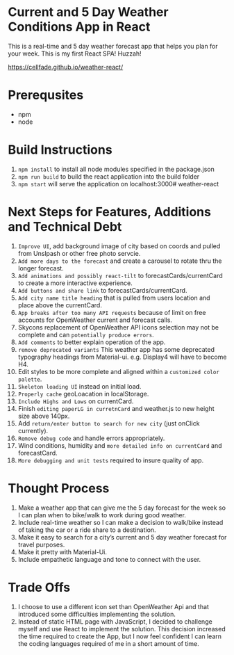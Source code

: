 

# Current and 5 Day Weather Conditions App in React

This is a real-time and 5 day weather forecast app that helps you plan for your week.
This is my first React SPA! Huzzah!

https://cellfade.github.io/weather-react/

# Prerequsites
* npm 
* node

# Build Instructions
1. `npm install` to install all node modules specified in the package.json
2. `npm run build` to build the react application into the build folder
3. `npm start` will serve the application on localhost:3000# weather-react

# Next Steps for Features, Additions and Technical Debt
1. `Improve UI`, add background image of city based on coords and pulled from Unslpash or other free photo servcie.
2. `Add more days to the forecast` and create a carousel to rotate thru the longer forecast.
3. `Add animations and possibly react-tilt` to forecastCards/currentCard to create a more interactive experience.
4. `Add buttons and share link` to forecastCards/currentCard.  
5. `Add city name title heading` that is pulled from users location and place above the currentCard.
6. `App breaks after too many API requests` because of limit on free accounts for OpenWeather current and forecast calls.
7. Skycons replacement of OpenWeather API icons selection may not be complete and can `potentially produce errors`.
8. `Add comments` to better explain operation of the app.
9. `remove deprecated variants` This weather app has some deprecated typography headings from Material-ui. e.g. Display4 will have to become H4.
10. Edit styles to be more complete and aligned within a `customized color palette`.
11. `Skeleton loading UI` instead on initial load.
12. `Properly cache` geoLoacation in localStorage.
13. `Include Highs and Lows` on currentCard.
14. Finish `editing paperLG in curretnCard` and weather.js to new height size above 140px.
15. Add `return/enter button to search for new city` (just onClick currently).
16. `Remove debug code` and handle errors appropriately.
17. Wind conditions, humidity and `more detailed info on currentCard` and forecastCard.
18. `More debugging and unit tests` required to insure quality of app.

# Thought Process
1. Make a weather app that can give me the 5 day forecast for the week so I can plan when to bike/walk to work during good weather.
2. Include real-time weather so I can make a decision to walk/bike instead of taking the car or a ride share to a destination.
3. Make it easy to search for a city’s current and 5 day weather forecast for travel purposes.
4. Make it pretty with Material-Ui.
5. Include empathetic language and tone to connect with the user.

# Trade Offs
1. I choose to use a different icon set than OpenWeather Api and that introduced some difficulties implementing the solution.
2. Instead of static HTML page with JavaScript, I decided to challenge myself and use React to implement the solution. This decision increased the time required to create the App, but I now feel confident I can learn the coding languages required of me in a short amount of time.